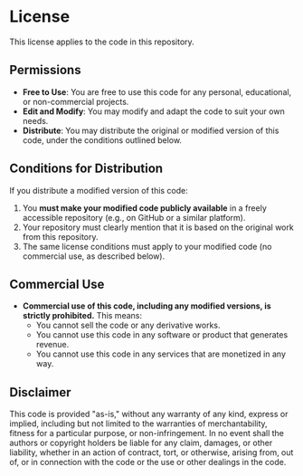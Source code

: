 # License

This license applies to the code in this repository.

## Permissions

- **Free to Use**: You are free to use this code for any personal, educational, or non-commercial projects.
- **Edit and Modify**: You may modify and adapt the code to suit your own needs.
- **Distribute**: You may distribute the original or modified version of this code, under the conditions outlined below.

## Conditions for Distribution

If you distribute a modified version of this code:

1. You **must make your modified code publicly available** in a freely accessible repository (e.g., on GitHub or a similar platform).
2. Your repository must clearly mention that it is based on the original work from this repository.
3. The same license conditions must apply to your modified code (no commercial use, as described below).

## Commercial Use

- **Commercial use of this code, including any modified versions, is strictly prohibited.** This means:
  - You cannot sell the code or any derivative works.
  - You cannot use this code in any software or product that generates revenue.
  - You cannot use this code in any services that are monetized in any way.

## Disclaimer

This code is provided "as-is," without any warranty of any kind, express or implied, including but not limited to the warranties of merchantability, fitness for a particular purpose, or non-infringement. In no event shall the authors or copyright holders be liable for any claim, damages, or other liability, whether in an action of contract, tort, or otherwise, arising from, out of, or in connection with the code or the use or other dealings in the code.

